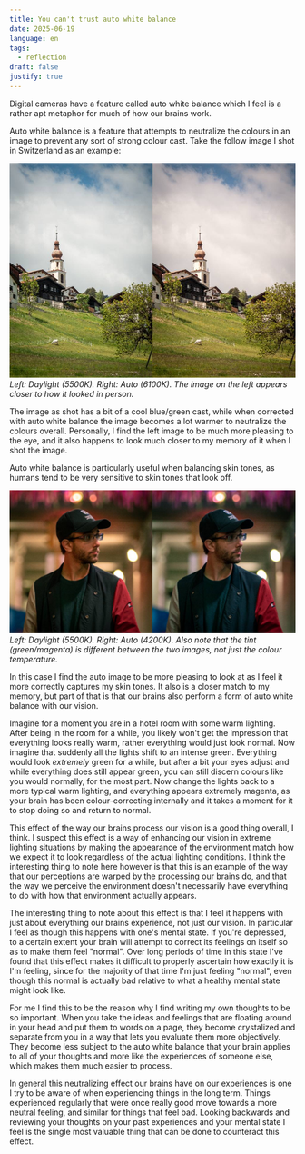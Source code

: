 ```yaml
---
title: You can't trust auto white balance
date: 2025-06-19
language: en
tags:
  - reflection
draft: false
justify: true
---
```


Digital cameras have a feature called auto white balance which I feel is a rather apt metaphor for much of how our brains work.

Auto white balance is a feature that attempts to neutralize the colours in an image to prevent any sort of strong colour cast. Take the follow image I shot in Switzerland as an example:

![Split image of a tower in Switzerland. The left image looks cooler than the right image.](you-cant-trust-auto-white-balance/ae230c8f7e8a9bea2374a965013f283f_MD5.jpg)
_Left: Daylight (5500K). Right: Auto (6100K). The image on the left appears closer to how it looked in person._

The image as shot has a bit of a cool blue/green cast, while when corrected with auto white balance the image becomes a lot warmer to neutralize the colours overall. Personally, I find the left image to be much more pleasing to the eye, and it also happens to look much closer to my memory of it when I shot the image.

Auto white balance is particularly useful when balancing skin tones, as humans tend to be very sensitive to skin tones that look off.

![Split image of a male. The left image looks warmer than the right image.](you-cant-trust-auto-white-balance/fd3c5d9754d096b2aaf5f4150ab3b93c_MD5.jpg)
_Left: Daylight (5500K). Right: Auto (4200K). Also note that the tint (green/magenta) is different between the two images, not just the colour temperature._

In this case I find the auto image to be more pleasing to look at as I feel it more correctly captures my skin tones. It also is a closer match to my memory, but part of that is that our brains also perform a form of auto white balance with our vision.

Imagine for a moment you are in a hotel room with some warm lighting. After being in the room for a while, you likely won't get the impression that everything looks really warm, rather everything would just look normal. Now imagine that suddenly all the lights shift to an intense green. Everything would look _extremely_ green for a while, but after a bit your eyes adjust and while everything does still appear green, you can still discern colours like you would normally, for the most part. Now change the lights back to a more typical warm lighting, and everything appears extremely magenta, as your brain has been colour-correcting internally and it takes a moment for it to stop doing so and return to normal.

This effect of the way our brains process our vision is a good thing overall, I think. I suspect this effect is a way of enhancing our vision in extreme lighting situations by making the appearance of the environment match how we expect it to look regardless of the actual lighting conditions. I think the interesting thing to note here however is that this is an example of the way that our perceptions are warped by the processing our brains do, and that the way we perceive the environment doesn't necessarily have everything to do with how that environment actually appears.

The interesting thing to note about this effect is that I feel it happens with just about everything our brains experience, not just our vision. In particular I feel as though this happens with one's mental state. If you're depressed, to a certain extent your brain will attempt to correct its feelings on itself so as to make them feel "normal". Over long periods of time in this state I've found that this effect makes it difficult to properly ascertain how exactly it is I'm feeling, since for the majority of that time I'm just feeling "normal", even though this normal is actually bad relative to what a healthy mental state might look like.

For me I find this to be the reason why I find writing my own thoughts to be so important. When you take the ideas and feelings that are floating around in your head and put them to words on a page, they become crystalized and separate from you in a way that lets you evaluate them more objectively. They become less subject to the auto white balance that your brain applies to all of your thoughts and more like the experiences of someone else, which makes them much easier to process.

In general this neutralizing effect our brains have on our experiences is one I try to be aware of when experiencing things in the long term. Things experienced regularly that were once really good move towards a more neutral feeling, and similar for things that feel bad. Looking backwards and reviewing your thoughts on your past experiences and your mental state I feel is the single most valuable thing that can be done to counteract this effect.
